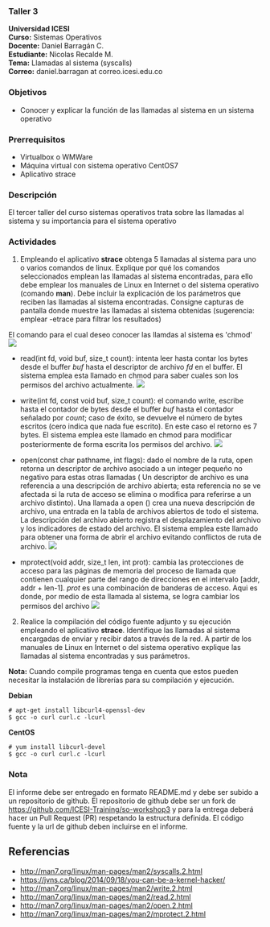 ### Taller 3
**Universidad ICESI**  
**Curso:** Sistemas Operativos  
**Docente:** Daniel Barragán C.  
**Estudiante:** Nicolas Recalde M.  
**Tema:** Llamadas al sistema (syscalls)  
**Correo:** daniel.barragan at correo.icesi.edu.co


### Objetivos
* Conocer y explicar la función de las llamadas al sistema en un sistema operativo

### Prerrequisitos
* Virtualbox o WMWare
* Máquina virtual con sistema operativo CentOS7
* Aplicativo strace

### Descripción
El tercer taller del curso sistemas operativos trata sobre las llamadas al sistema y su importancia para el sistema operativo

### Actividades

1. Empleando el aplicativo **strace** obtenga 5 llamadas al sistema para uno o varios comandos de linux. Explique por qué los comandos seleccionados emplean las llamadas al sistema encontradas, para ello debe emplear los manuales de Linux en Internet o del sistema operativo (comando **man**). Debe incluir la explicación de los parámetros que reciben las llamadas al sistema encontradas. Consigne capturas de pantalla donde muestre las llamadas al sistema obtenidas (sugerencia: emplear -etrace para filtrar los resultados)

El comando para el cual deseo conocer las llamdas al sistema es 'chmod'
![][1]
* read(int fd, void buf, size_t count): intenta leer hasta contar los bytes desde el buffer *buf* hasta el descriptor de archivo *fd* en el buffer. El sistema emplea esta llamado en chmod para saber cuales son los permisos del archivo actualmente.
![][2]

  
*  write(int fd, const void buf, size_t count): el comando write, escribe hasta el contador de bytes desde el buffer *buf* hasta el contador señalado por *count*; caso de éxito, se devuelve el número de bytes escritos (cero indica que nada fue escrito). En este caso el retorno es 7 bytes. El sistema emplea este llamado en chmod para modificar posteriormente de forma escrita los permisos del archivo.
![][3]  

* open(const char pathname, int flags): dado el nombre de la ruta, open retorna un descriptor de archivo asociado a un integer pequeño no negativo para estas otras llamadas ( Un descriptor de archivo es una referencia a una descripción de archivo abierta; esta referencia no se ve afectada si la ruta de acceso se elimina o modifica para referirse a un archivo distinto). Una llamada a open () crea una nueva descripción de archivo, una entrada en la tabla de archivos abiertos de todo el sistema. La descripción del archivo abierto registra el desplazamiento del archivo y los indicadores de estado del archivo. El sistema emplea este llamado para obtener una forma de abrir el archivo evitando conflictos de ruta de archivo.
![][4]  

* mprotect(void addr, size_t len, int prot): cambia las protecciones de acceso para las páginas de memoria del proceso de llamada que contienen cualquier parte del rango de direcciones en el intervalo [addr, addr + len-1].  *prot* es una combinación de banderas de acceso. Aqui es donde, por medio de esta llamada al sistema, se logra cambiar los permisos del archivo
![][5]


2. Realice la compilación del código fuente adjunto y su ejecución empleando el aplicativo **strace**. Identifique las llamadas al sistema encargadas de enviar y recibir datos a través de la red. A partir de los manuales de Linux en Internet o del sistema operativo explique las llamadas al sistema encontradas y sus parámetros.

**Nota:** Cuando compile programas tenga en cuenta que estos pueden necesitar la instalación de librerías para su compilación y ejecución.

**Debian**
```
# apt-get install libcurl4-openssl-dev
$ gcc -o curl curl.c -lcurl
```
**CentOS**
```
# yum install libcurl-devel
$ gcc -o curl curl.c -lcurl
```

### Nota

El informe debe ser entregado en formato README.md y debe ser subido a un repositorio de github. El repositorio de github debe ser un fork de https://github.com/ICESI-Training/so-workshop3 y para la entrega deberá hacer un Pull Request (PR) respetando la estructura definida. El código fuente y la url de github deben incluirse en el informe.  

## Referencias

* http://man7.org/linux/man-pages/man2/syscalls.2.html  
* https://jvns.ca/blog/2014/09/18/you-can-be-a-kernel-hacker/
* http://man7.org/linux/man-pages/man2/write.2.html
* http://man7.org/linux/man-pages/man2/read.2.html
* http://man7.org/linux/man-pages/man2/open.2.html 
* http://man7.org/linux/man-pages/man2/mprotect.2.html

[1]: images/chmod.JPG
[2]: images/read.JPG
[3]: images/write.JPG
[4]: images/open.JPG
[5]: images/mprotect.JPG
